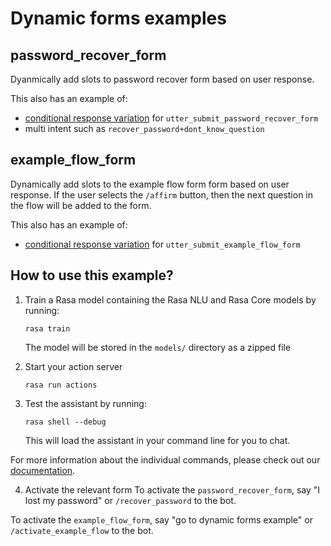 # Dynamic forms examples

## password_recover_form
Dyanmically add slots to password recover form based on user response.

This also has an example of:

- [conditional response variation](https://rasa.com/docs/rasa/responses#conditional-response-variations) for `utter_submit_password_recover_form`
- multi intent such as `recover_password+dont_know_question`


## example_flow_form
Dynamically add slots to the example flow form form based on user response. If the user selects the `/affirm` button, then the next question in the flow will be added to the form.

This also has an example of:

- [conditional response variation](https://rasa.com/docs/rasa/responses#conditional-response-variations) for `utter_submit_example_flow_form`

## How to use this example?

1. Train a Rasa model containing the Rasa NLU and Rasa Core models by running:
    ```
    rasa train
    ```
    The model will be stored in the `models/` directory as a zipped file


2. Start your action server
   ```
   rasa run actions
   ```

3. Test the assistant by running:
    ```
    rasa shell --debug
    ```
    This will load the assistant in your command line for you to chat.

For more information about the individual commands, please check out our
[documentation](http://rasa.com/docs/rasa/command-line-interface).

4. Activate the relevant form
To activate the `password_recover_form`, say "I lost my password" or `/recover_password` to the bot.

To activate the `example_flow_form`, say "go to dynamic forms example" or `/activate_example_flow` to the bot.